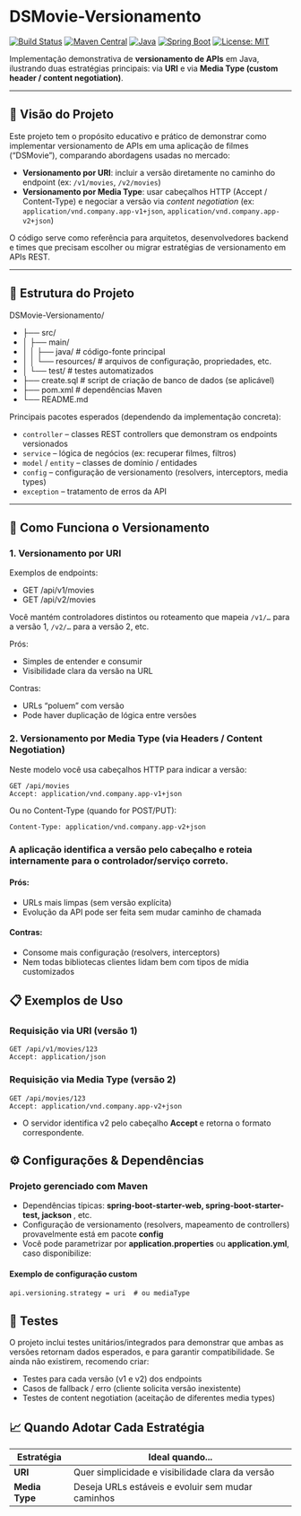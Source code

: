 # DSMovie-Versionamento

[![Build Status](https://img.shields.io/badge/build-passing-brightgreen)](https://github.com/FabioSimones/DSMovie-Versionamento/actions)
[![Maven Central](https://img.shields.io/maven-central/v/org.apache.maven/apache-maven)](https://search.maven.org/)
[![Java](https://img.shields.io/badge/Java-17-blue.svg)](https://www.oracle.com/java/)
[![Spring Boot](https://img.shields.io/badge/Spring_Boot-3.1.0-brightgreen)](https://spring.io/projects/spring-boot)
[![License: MIT](https://img.shields.io/badge/License-MIT-yellow.svg)](LICENSE)


Implementação demonstrativa de **versionamento de APIs** em Java, ilustrando duas estratégias principais: via **URI** e via **Media Type (custom header / content negotiation)**.

---

## 🧩 Visão do Projeto

Este projeto tem o propósito educativo e prático de demonstrar como implementar versionamento de APIs em uma aplicação de filmes (“DSMovie”), comparando abordagens usadas no mercado:

- **Versionamento por URI**: incluir a versão diretamente no caminho do endpoint (ex: `/v1/movies`, `/v2/movies`)  
- **Versionamento por Media Type**: usar cabeçalhos HTTP (Accept / Content-Type) e negociar a versão via *content negotiation* (ex: `application/vnd.company.app-v1+json`, `application/vnd.company.app-v2+json`)  

O código serve como referência para arquitetos, desenvolvedores backend e times que precisam escolher ou migrar estratégias de versionamento em APIs REST.

---

## 📂 Estrutura do Projeto

DSMovie-Versionamento/
- ├── src/
- │ ├── main/
- │ │ ├── java/ # código-fonte principal
- │ │ └── resources/ # arquivos de configuração, propriedades, etc.
- │ └── test/ # testes automatizados
- ├── create.sql # script de criação de banco de dados (se aplicável)
- ├── pom.xml # dependências Maven
- └── README.md


Principais pacotes esperados (dependendo da implementação concreta):

- `controller` – classes REST controllers que demonstram os endpoints versionados  
- `service` – lógica de negócios (ex: recuperar filmes, filtros)  
- `model` / `entity` – classes de domínio / entidades  
- `config` – configuração de versionamento (resolvers, interceptors, media types)  
- `exception` – tratamento de erros da API  

---

## 🚀 Como Funciona o Versionamento

### 1. Versionamento por URI

Exemplos de endpoints:

- GET /api/v1/movies
- GET /api/v2/movies


Você mantém controladores distintos ou roteamento que mapeia `/v1/…` para a versão 1, `/v2/…` para a versão 2, etc.  

Prós:
- Simples de entender e consumir  
- Visibilidade clara da versão na URL  

Contras:
- URLs “poluem” com versão  
- Pode haver duplicação de lógica entre versões  

### 2. Versionamento por Media Type (via Headers / Content Negotiation)

Neste modelo você usa cabeçalhos HTTP para indicar a versão:

```http
GET /api/movies
Accept: application/vnd.company.app-v1+json
```

Ou no Content-Type (quando for POST/PUT):

```xml
Content-Type: application/vnd.company.app-v2+json
```

### A aplicação identifica a versão pelo cabeçalho e roteia internamente para o controlador/serviço correto.

#### Prós:

- URLs mais limpas (sem versão explícita)
- Evolução da API pode ser feita sem mudar caminho de chamada

#### Contras:

- Consome mais configuração (resolvers, interceptors)
- Nem todas bibliotecas clientes lidam bem com tipos de mídia customizados

## 📋 Exemplos de Uso
### Requisição via URI (versão 1)

```http
GET /api/v1/movies/123
Accept: application/json
```

### Requisição via Media Type (versão 2)

```http
GET /api/movies/123
Accept: application/vnd.company.app-v2+json
```

- O servidor identifica v2 pelo cabeçalho <strong>Accept </strong> e retorna o formato correspondente.

## ⚙️ Configurações & Dependências

### Projeto gerenciado com Maven

- Dependências típicas: <strong>spring-boot-starter-web, spring-boot-starter-test, jackson </strong>, etc.
- Configuração de versionamento (resolvers, mapeamento de controllers) provavelmente está em pacote <strong>config</strong>
- Você pode parametrizar por <strong>application.properties</strong> ou <strong>application.yml</strong>, caso disponibilize:

#### Exemplo de configuração custom
```xml
api.versioning.strategy = uri  # ou mediaType
```

## 🧪 Testes

<p>O projeto inclui testes unitários/integrados para demonstrar que ambas as versões retornam dados esperados, e para garantir compatibilidade. Se ainda não existirem, recomendo criar:</p>

- Testes para cada versão (v1 e v2) dos endpoints
- Casos de fallback / erro (cliente solicita versão inexistente)
- Testes de content negotiation (aceitação de diferentes media types)

## 📈 Quando Adotar Cada Estratégia

| Estratégia     | Ideal quando...                                   |
| -------------- | ------------------------------------------------- |
| **URI**        | Quer simplicidade e visibilidade clara da versão  |
| **Media Type** | Deseja URLs estáveis e evoluir sem mudar caminhos |
